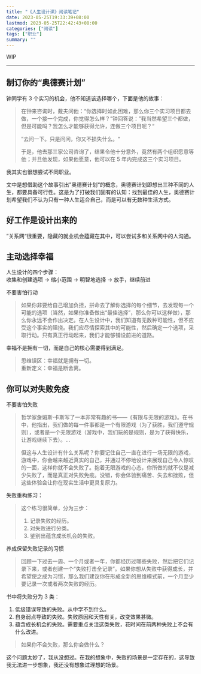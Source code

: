 ```yaml
---
title: "《人生设计课》阅读笔记"
date: 2023-05-25T19:33:39+08:00
lastmod: 2023-05-25T22:42:43+08:00
categories: ["阅读"]
tags: ["职业"]
summary: ""
---
```


WIP

---

## 制订你的“奥德赛计划”

钟同学有 3 个实习的机会，他不知道该选择哪个，下面是他的故事：

> 在钟来咨询时，戴夫问他：“你选择时如此困难，那么你三个实习项目都去做，一个接一个完成，你觉得怎么样？”钟回答说：”我当然希望三个都做，但是可能吗？我怎么才能够获得允许，连做三个项目呢？“
> 
> ”去问一下。只是问问，你又不损失什么。“
> 
> 于是，他去那三家公司咨询了，结果令他十分意外，竟然有两个组织愿意等他；并且他发现，如果他愿意，他可以在 5 年内完成这三个实习项目。

我其实也很想尝试不同职业。

文中是想借助这个故事引出”奥德赛计划“的概念，奥德赛计划即想出三种不同的人生，都要具备可行性。这是为了打破我们固有的认知：找到最佳的人生，奥德赛计划希望我们不认为只有一种人生适合自己，而是可以有无数种生活方式。

## 好工作是设计出来的

”关系网“很重要，隐藏的就业机会蕴藏在其中，可以尝试多和关系网中的人沟通。

## 主动选择幸福

人生设计的四个步骤：  
收集和创建选项 -> 缩小范围 -> 明智地选择 -> 放手，继续前进

不要害怕行动

> 如果你非要给自己增加负担，拼命去了解你选择的每个细节，去发现每一个可能的选项（当然，如果你准备做出“最佳选择”，那么你可以这样做），那么你永远不会作出决定。在人生设计中，我们知道有无数种可能性，但不应受这个事实的阻挠。我们应尽情探索其中的可能性，然后确定一个选项，采取行动。只有真正行动起来，我们才能够铺设前进的道路。

幸福不是拥有一切，而是自己的核心需要得到满足。

> 思维误区：幸福就是拥有一切。  
> 重新定义：幸福是断舍离。

## 你可以对失败免疫

不要害怕失败

> 哲学家詹姆斯·卡斯写了一本非常有趣的书——《有限与无限的游戏》。在书中，他指出，我们做的每一件事都是一个有限游戏（为了获胜，我们遵守规则），或者是一个无限游戏（游戏中，我们玩的是规则，是为了获得快乐，让游戏继续下去）。...
> 
> 但这与人生设计有什么关系呢？你要记住自己一直在进行一场无限的游戏，游戏中，你会越来越近真实的自己，并通过不停地设计来展现自己令人惊叹的一面，这样你就不会失败了。抱着无限游戏的心态，你所做的就不仅是减少失败了，而是真正对失败免疫。没错，你会体验到痛苦、失去和挫败，但这些体验会让你在现实生活中更具复原力。

失败重构练习：

> 这个练习很简单，分为三步：
> 1. 记录失败的经历。
> 2. 对失败进行分类。
> 3. 鉴别出蕴含成长机会的失败。

养成保留失败记录的习惯

> 回顾一下过去一周、一个月或者一年，你都经历过哪些失败，然后把它们记录下来，或者创建一个“失败打击全记录”。如果你想从失败中获得成长，并希望使之成为习惯，那么我们建议你在形成全新的思维模式前，一个月至少要记录一次或者两次失败的经历。

书中将失败分为 3 类：
1. 低级错误导致的失败。从中学不到什么。
2. 自身弱点导致的失败。失败原因和天性有关，改变效果甚微。
3. 蕴含成长机会的失败。需要重点关注这类失败，花时间在前两种失败上不会有什么改进。

> 如果你不会失败，那么你会做什么？

这个问题太妙了，我从没想过。在我的想象中，失败的场景是一定存在的，这导致我无法进一步想象，我还没有想象过理想的场景。
